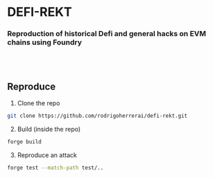 # DEFI-REKT 

### Reproduction of historical Defi and general  hacks on EVM chains using Foundry

</br>
</br>


## Reproduce 
1. Clone the repo
```bash
git clone https://github.com/rodrigoherrerai/defi-rekt.git
```
2. Build (inside the repo)
```bash
forge build
```
3. Reproduce an attack
```bash
forge test --match-path test/..
```



